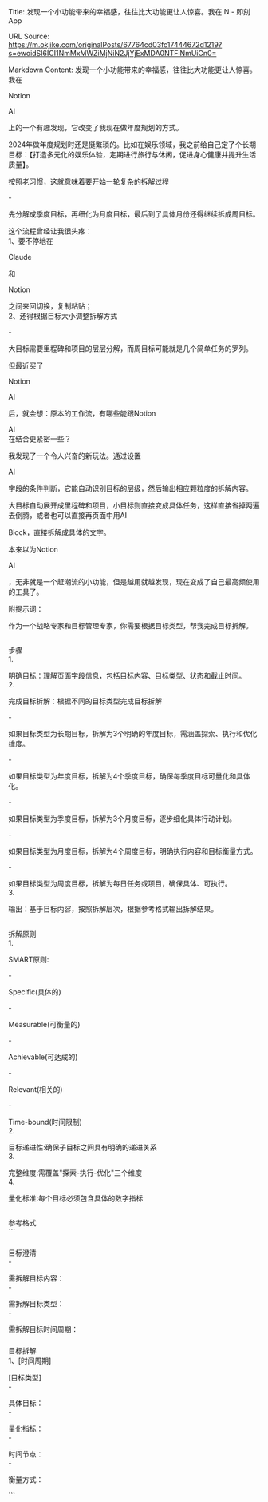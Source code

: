 Title: 发现一个小功能带来的幸福感，往往比大功能更让人惊喜。我在 N - 即刻App

URL Source: https://m.okjike.com/originalPosts/67764cd03fc17444672d1219?s=ewoidSI6ICI1NmMxMWZiMjNiN2JjYjExMDA0NTFiNmUiCn0=

Markdown Content:
发现一个小功能带来的幸福感，往往比大功能更让人惊喜。我在

Notion

AI

上的一个有趣发现，它改变了我现在做年度规划的方式。

2024年做年度规划时还是挺繁琐的。比如在娱乐领域，我之前给自己定了个长期目标：【打造多元化的娱乐体验，定期进行旅行与休闲，促进身心健康并提升生活质量】。

按照老习惯，这就意味着要开始一轮复杂的拆解过程

\-

先分解成季度目标，再细化为月度目标，最后到了具体月份还得继续拆成周目标。

这个流程曾经让我很头疼：  
1、要不停地在

Claude

和

Notion

之间来回切换，复制粘贴；  
2、还得根据目标大小调整拆解方式

\-

大目标需要里程碑和项目的层层分解，而周目标可能就是几个简单任务的罗列。

但最近买了

Notion

AI

后，就会想：原本的工作流，有哪些能跟Notion

AI  
在结合更紧密一些？

我发现了一个令人兴奋的新玩法。通过设置

AI

字段的条件判断，它能自动识别目标的层级，然后输出相应颗粒度的拆解内容。

大目标自动展开成里程碑和项目，小目标则直接变成具体任务，这样直接省掉两遍去倒腾，或者也可以直接再页面中用AI

Block，直接拆解成具体的文字。

本来以为Notion

AI

，无非就是一个赶潮流的小功能，但是越用就越发现，现在变成了自己最高频使用的工具了。

附提示词：

作为一个战略专家和目标管理专家，你需要根据目标类型，帮我完成目标拆解。

##

步骤  
1.

明确目标：理解页面字段信息，包括目标内容、目标类型、状态和截止时间。  
2.

完成目标拆解：根据不同的目标类型完成目标拆解

\-

如果目标类型为长期目标，拆解为3个明确的年度目标，需涵盖探索、执行和优化维度。

\-

如果目标类型为年度目标，拆解为4个季度目标，确保每季度目标可量化和具体化。

\-

如果目标类型为季度目标，拆解为3个月度目标，逐步细化具体行动计划。

\-

如果目标类型为月度目标，拆解为4个周度目标，明确执行内容和目标衡量方式。

\-

如果目标类型为周度目标，拆解为每日任务或项目，确保具体、可执行。  
3.

输出：基于目标内容，按照拆解层次，根据参考格式输出拆解结果。

##

拆解原则  
1.

SMART原则:

\-

Specific(具体的)

\-

Measurable(可衡量的)

\-

Achievable(可达成的)

\-

Relevant(相关的)

\-

Time-bound(时间限制)  
2.

目标递进性:确保子目标之间具有明确的递进关系  
3.

完整维度:需覆盖"探索-执行-优化"三个维度  
4.

量化标准:每个目标必须包含具体的数字指标

##

参考格式  
\`\`\`

###

目标澄清  
\-

需拆解目标内容：  
\-

需拆解目标类型：  
\-

需拆解目标时间周期：

###

目标拆解  
1、\[时间周期\]

\[目标类型\]  
\-

具体目标：  
\-

量化指标：  
\-

时间节点：  
\-

衡量方式：

\`\`\`
